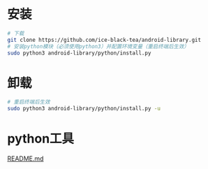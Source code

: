 # 安装

```bash
# 下载
git clone https://github.com/ice-black-tea/android-library.git
# 安装python模块（必须使用python3）并配置环境变量（重启终端后生效）
sudo python3 android-library/python/install.py
```

# 卸载

```bash
# 重启终端后生效
sudo python3 android-library/python/install.py -u
```

# python工具

[README.md](python/README.md)
